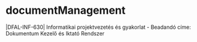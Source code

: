 # documentManagement
|DFAL-INF-630| Informatikai projektvezetés és gyakorlat  - Beadandó címe: Dokumentum Kezelő és Iktató Rendszer
